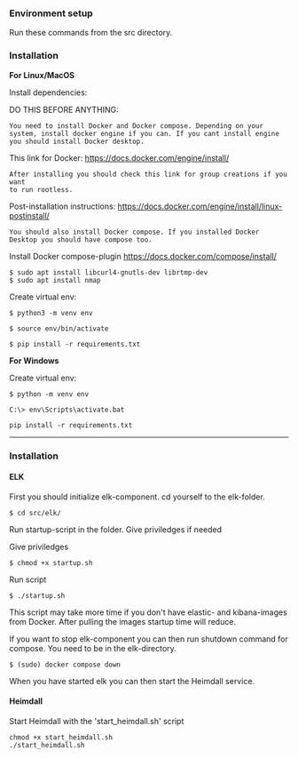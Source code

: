 ### Environment setup

Run these commands from the src directory.

### Installation

**For Linux/MacOS**

Install dependencies:

DO THIS BEFORE ANYTHING:

```
You need to install Docker and Docker compose. Depending on your system, install docker engine if you can. If you cant install engine you should install Docker desktop.
```

This link for Docker: https://docs.docker.com/engine/install/

```
After installing you should check this link for group creations if you want
to run rootless.
```

Post-installation instructions: https://docs.docker.com/engine/install/linux-postinstall/

```
You should also install Docker compose. If you installed Docker Desktop you should have compose too.
```

Install Docker compose-plugin https://docs.docker.com/compose/install/

```shell
$ sudo apt install libcurl4-gnutls-dev librtmp-dev
$ sudo apt install nmap
```

Create virtual env:

```shell
$ python3 -m venv env
```

```shell
$ source env/bin/activate
```

```shell
$ pip install -r requirements.txt
```

**For Windows**

Create virtual env:

```shell
$ python -m venv env
```

```shell
C:\> env\Scripts\activate.bat
```

```shell
pip install -r requirements.txt
```

---

### Installation

#### ELK

First you should initialize elk-component. cd yourself to the elk-folder.

```shell
$ cd src/elk/
```

Run startup-script in the folder. Give priviledges if needed

Give priviledges

```shell
$ chmod +x startup.sh
```

Run script

```shell
$ ./startup.sh
```

This script may take more time if you don't have elastic- and kibana-images from Docker. After pulling the images startup time will reduce.

If you want to stop elk-component you can then run shutdown command for compose. You need to be in the elk-directory.

```shell
$ (sudo) docker compose down
```

When you have started elk you can then start the Heimdall service.

#### Heimdall

Start Heimdall with the 'start_heimdall.sh' script

```shell
chmod +x start_heimdall.sh
./start_heimdall.sh
```
